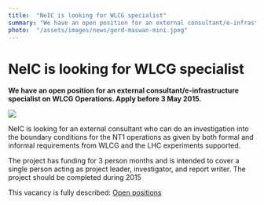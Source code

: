 ```yaml
---
title:  "NeIC is looking for WLCG specialist" 
summary: "We have an open position for an external consultant/e-infrastructure specialist on WLCG Operations. Apply before 3 May 2015."
photo:  "/assets/images/news/gerd-maswan-mini.jpeg"
---
```


NeIC is looking for WLCG specialist
===================================

**We have an open position for an external consultant/e-infrastructure specialist on WLCG Operations. Apply before 3 May 2015.**

<a href="{{ site.baseurl }}/assets/images/news/gerd-maswan.jpeg"> <img class="smallpic" src="{{ site.baseurl }}/assets/images/news/gerd-maswan-mini.jpeg"> </a>

NeIC is looking for an external consultant who can do an investigation into the boundary conditions for the NT1 operations as given by both formal and informal requirements from WLCG and the LHC experiments supported.

The project has funding for 3 person months and is intended to cover a single person acting as project leader, investigator, and report writer. The project should be completed during 2015

This vacancy is fully described: [Open positions](/about/positions "wikilink")
